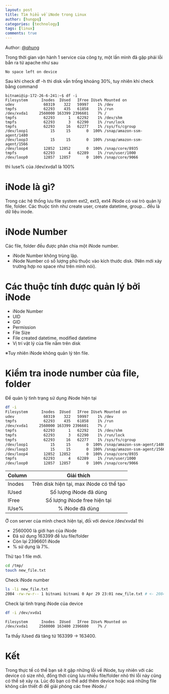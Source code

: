 ```yaml
---
layout: post
title: Tìm hiểu về iNode trong Linux
author: [hungpq]
categories: [technology]
tags: [linux]
comments: true
---
```


Author: [@qhung](https://github.com/qhung)

Trong thời gian vận hành 1 service của công ty, một lần mình đã gặp phải lỗi bắn ra từ apache như sau
 ```
 No space left on device
 ```

Sau khi check df -h thì disk vẫn trống khoảng 30%, tuy nhiên khi check bằng command
```
bitnami@ip-172-26-6-241:~$ df -i
Filesystem      Inodes  IUsed   IFree IUse% Mounted on
udev             60319    322   59997    1% /dev
tmpfs            62293    435   61858    1% /run
/dev/xvda1     2560000 163399 2396601    7% /
tmpfs            62293      1   62292    1% /dev/shm
tmpfs            62293      3   62290    1% /run/lock
tmpfs            62293     16   62277    1% /sys/fs/cgroup
/dev/loop1          15     15       0  100% /snap/amazon-ssm-agent/1480
/dev/loop3          15     15       0  100% /snap/amazon-ssm-agent/1566
/dev/loop4       12852  12852       0  100% /snap/core/8935
tmpfs            62293      4   62289    1% /run/user/1000
/dev/loop0       12857  12857       0  100% /snap/core/9066

```
thì Iuse% của /dev/xvda1 là 100%

# iNode là gì?

Trong các hệ thống lưu  file system ext2, ext3, ext4 iNode có vai trò quản lý file, folder.
Các thuộc tính như create user, create datetime, group... đều là dữ liệu inode.

# iNode Number

Các file, folder đều được phân chia một iNode number. 
- iNode Number không trùng lặp.
- iNode Number có số lượng phù thuộc vào kích thước disk. (Nên mới xảy trường hợp no space như trên mình nói).


# Các thuộc tính được quản lý bởi iNode
- iNode Number
- UID
- GID
- Permission
- File Size
- File created datetime, modified datetime
- Vị trí vật lý của file nằm trên disk

※Tuy nhiên iNode không quản lý tên file.

# Kiểm tra inode number của file, folder

Để quản lý tình trạng sử dụng iNode hiện tại
```bash
df -i
Filesystem      Inodes  IUsed   IFree IUse% Mounted on
udev             60319    322   59997    1% /dev
tmpfs            62293    435   61858    1% /run
/dev/xvda1     2560000 163399 2396601    7% /
tmpfs            62293      1   62292    1% /dev/shm
tmpfs            62293      3   62290    1% /run/lock
tmpfs            62293     16   62277    1% /sys/fs/cgroup
/dev/loop1          15     15       0  100% /snap/amazon-ssm-agent/1480
/dev/loop3          15     15       0  100% /snap/amazon-ssm-agent/1566
/dev/loop4       12852  12852       0  100% /snap/core/8935
tmpfs            62293      4   62289    1% /run/user/1000
/dev/loop0       12857  12857       0  100% /snap/core/9066

```

| Column | Giải thích |
| :--- | :---: |
| Inodes | Trên disk hiện tại, max iNode có thể tạo |
| IUsed | Số lượng iNode đã dùng |
| IFree | Số lượng iNode free hiện tại |
| IUse% | % iNode đã dùng |

Ở con server của mình check hiện tại, đối với device /dev/xvda1 thì

- 2560000 là giới hạn của iNode
- Đã sử dụng 163399 để lưu file/folder
- Còn lại 2396601 iNode
- % sử dụng là 7%.

Thử tạo 1 file mới.
```bash
cd /tmp/
touch new_file.txt

```

Check iNode number
```bash
ls -li new_file.txt
2084 -rw-rw-r-- 1 bitnami bitnami 0 Apr 29 23:01 new_file.txt # <- 2084

```

Check lại tình trạng iNode của device
```bash
df -i /dev/xvda1

Filesystem      Inodes  IUsed   IFree IUse% Mounted on
/dev/xvda1     2560000 163400 2396600    7% /
```

Ta thấy IUsed đã tăng từ 163399 -> 163400.

# Kết
Trong thực tế có thể bạn sẽ ít gặp những lỗi về iNode, tuy nhiên với các device có size nhỏ, đồng thời cũng lưu nhiều 
file/folder nhỏ thì lỗi này cũng có thể sẽ xảy ra. Lúc đó bạn có thể add thêm device hoặc xoá những file không cần thiết 
đi để giải phóng các free iNode./ 